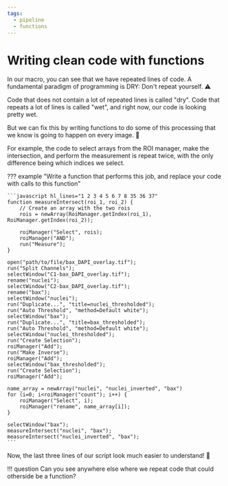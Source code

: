```yaml
---
tags:
  - pipeline
  - functions
---
```

# Writing clean code with functions

In our macro, you can see that we have repeated lines of code. A fundamental
paradigm of programming is DRY: Don't repeat yourself. :warning:

Code that does not contain a lot of repeated lines is called "dry". Code that
repeats a lot of lines is called "wet", and right now, our code is looking
pretty wet.

But we can fix this by writing functions to do some of this processing that we
know is going to happen on every image. :wrench:

For example, the code to select arrays from the ROI manager, make the
intersection, and perform the measurement is repeat twice, with the only
difference being which indices we select.

??? example "Write a function that performs this job, and replace your code with calls to this function"

    ```javascript hl_lines="1 2 3 4 5 6 7 8 35 36 37"
    function measureIntersect(roi_1, roi_2) {
        // Create an array with the two rois
        rois = newArray(RoiManager.getIndex(roi_1), RoiManager.getIndex(roi_2));

        roiManager("Select", rois);
        roiManager("AND");
        run("Measure");
    }

    open("path/to/file/bax_DAPI_overlay.tif");
    run("Split Channels");
    selectWindow("C1-bax_DAPI_overlay.tif");
    rename("nuclei");
    selectWindow("C2-bax_DAPI_overlay.tif");
    rename("bax");
    selectWindow("nuclei");
    run("Duplicate...", "title=nuclei_thresholded");
    run("Auto Threshold", "method=Default white");
    selectWindow("bax");
    run("Duplicate...", "title=bax_thresholded");
    run("Auto Threshold", "method=Default white");
    selectWindow("nuclei_thresholded");
    run("Create Selection");
    roiManager("Add");
    run("Make Inverse");
    roiManager("Add");
    selectWindow("bax_thresholded");
    run("Create Selection");
    roiManager("Add");

    name_array = newArray("nuclei", "nuclei_inverted", "bax")
    for (i=0; i<roiManager("count"); i++) {
        roiManager("Select", i);
        roiManager("rename", name_array[i]);
    }

    selectWindow("bax");
    measureIntersect("nuclei", "bax");
    measureIntersect("nuclei_inverted", "bax");
    ```

Now, the last three lines of our script look much easier to understand! :tada:

!!! question
    Can you see anywhere else where we repeat code that could otherside be a
    function?
